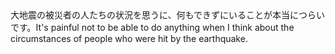 <tr><td>大地震の被災者の人たちの状況を思うに、何もできずにいることが本当につらいです。<td><tr><tr><td>It's painful not to be able to do anything when I think about the circumstances of people who were hit by the earthquake.<td><tr></table>

